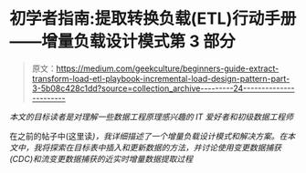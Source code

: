 # 初学者指南:提取转换负载(ETL)行动手册——增量负载设计模式第 3 部分

> 原文：<https://medium.com/geekculture/beginners-guide-extract-transform-load-etl-playbook-incremental-load-design-pattern-part-3-5b08c428c1dd?source=collection_archive---------24----------------------->

*本文的目标读者是对理解一些数据工程原理感兴趣的 IT 爱好者和初级数据工程师*

在之前的帖子中(这里读[](https://afroinfotech.medium.com/beginners-guide-extract-transform-load-etl-playbook-incremental-load-design-pattern-part2-816d2f9e921f)*)，我详细描述了一个增量负载设计模式和解决方案。在本文中，我将探索在目标表中插入和更新数据的方法，并讨论使用变更数据捕获(CDC)和流变更数据捕获的近实时增量数据提取过程*